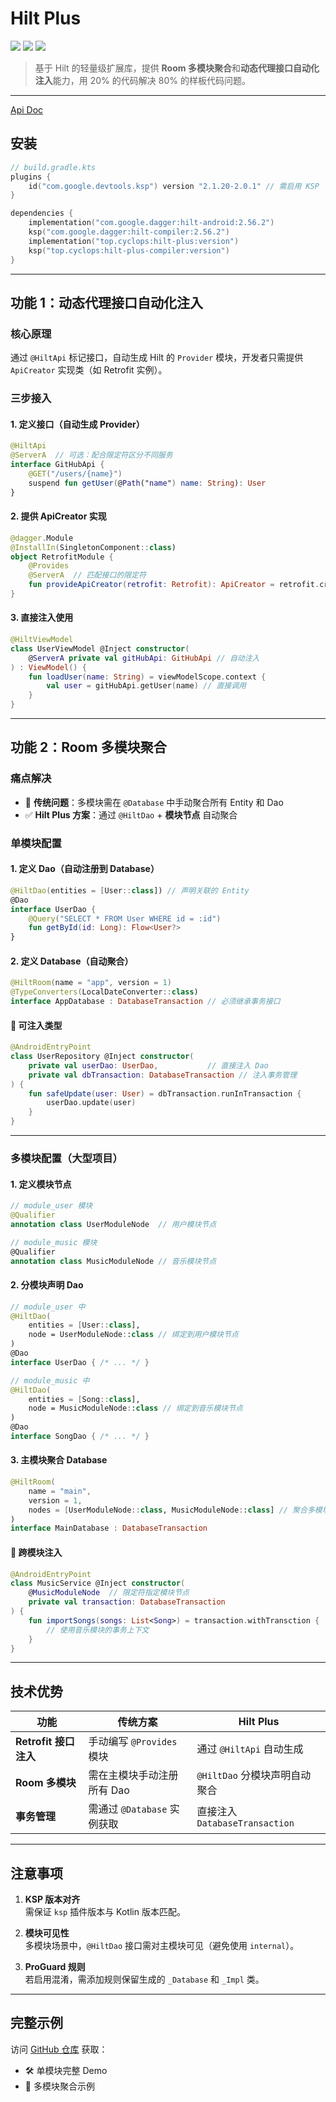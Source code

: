 # Hilt Plus
[![](https://img.shields.io/badge/ksp-2.1.21--2.0.1-important?logo=kotlin)](https://github.com/google/ksp)
[![](https://img.shields.io/badge/hilt-2.56.2-important?logo=android)](https://developer.android.com/training/dependency-injection/hilt-android?hl=zh-cn)
[![](https://img.shields.io/badge/hilt--plus-0.1.4-blueviolet?logo=android)](https://github.com/cyclops-top/hilt-plus)
> 基于 Hilt 的轻量级扩展库，提供 **Room 多模块聚合**和**动态代理接口自动化注入**能力，用 20% 的代码解决 80% 的样板代码问题。

---
[Api Doc](https://hilt-plus.cyclops.top/index.html)
## 安装
```kotlin
// build.gradle.kts
plugins {
    id("com.google.devtools.ksp") version "2.1.20-2.0.1" // 需启用 KSP
}

dependencies {
    implementation("com.google.dagger:hilt-android:2.56.2")
    ksp("com.google.dagger:hilt-compiler:2.56.2")
    implementation("top.cyclops:hilt-plus:version")
    ksp("top.cyclops:hilt-plus-compiler:version")
}
```

---

## 功能 1：动态代理接口自动化注入
### 核心原理
通过 `@HiltApi` 标记接口，自动生成 Hilt 的 `Provider` 模块，开发者只需提供 `ApiCreator` 实现类（如 Retrofit 实例）。

### 三步接入
#### 1. 定义接口（自动生成 Provider）
```kotlin
@HiltApi
@ServerA  // 可选：配合限定符区分不同服务
interface GitHubApi {
    @GET("/users/{name}")
    suspend fun getUser(@Path("name") name: String): User
}
```

#### 2. 提供 ApiCreator 实现
```kotlin
@dagger.Module
@InstallIn(SingletonComponent::class)
object RetrofitModule {
    @Provides
    @ServerA  // 匹配接口的限定符
    fun provideApiCreator(retrofit: Retrofit): ApiCreator = retrofit.create(clazz) 
}
```

#### 3. 直接注入使用
```kotlin
@HiltViewModel
class UserViewModel @Inject constructor(
    @ServerA private val gitHubApi: GitHubApi // 自动注入
) : ViewModel() {
    fun loadUser(name: String) = viewModelScope.context {
        val user = gitHubApi.getUser(name) // 直接调用
    }
}
```

---

## 功能 2：Room 多模块聚合
### 痛点解决
- 🚫 **传统问题**：多模块需在 `@Database` 中手动聚合所有 Entity 和 Dao
- ✅ **Hilt Plus 方案**：通过 `@HiltDao` + **模块节点** 自动聚合

### 单模块配置
#### 1. 定义 Dao（自动注册到 Database）
```kotlin
@HiltDao(entities = [User::class]) // 声明关联的 Entity
@Dao
interface UserDao {
    @Query("SELECT * FROM User WHERE id = :id")
    fun getById(id: Long): Flow<User?>
}
```

#### 2. 定义 Database（自动聚合）
```kotlin
@HiltRoom(name = "app", version = 1)
@TypeConverters(LocalDateConverter::class)
interface AppDatabase : DatabaseTransaction // 必须继承事务接口
```

#### 🔑 可注入类型
```kotlin
@AndroidEntryPoint
class UserRepository @Inject constructor(
    private val userDao: UserDao,           // 直接注入 Dao
    private val dbTransaction: DatabaseTransaction // 注入事务管理
) {
    fun safeUpdate(user: User) = dbTransaction.runInTransaction {
        userDao.update(user)
    }
}
```

---

### 多模块配置（大型项目）
#### 1. 定义模块节点
```kotlin
// module_user 模块
@Qualifier
annotation class UserModuleNode  // 用户模块节点

// module_music 模块
@Qualifier
annotation class MusicModuleNode // 音乐模块节点
```

#### 2. 分模块声明 Dao
```kotlin
// module_user 中
@HiltDao(
    entities = [User::class], 
    node = UserModuleNode::class // 绑定到用户模块节点
)
@Dao
interface UserDao { /* ... */ }

// module_music 中
@HiltDao(
    entities = [Song::class], 
    node = MusicModuleNode::class // 绑定到音乐模块节点
)
@Dao
interface SongDao { /* ... */ }
```

#### 3. 主模块聚合 Database
```kotlin
@HiltRoom(
    name = "main",
    version = 1,
    nodes = [UserModuleNode::class, MusicModuleNode::class] // 聚合多模块
)
interface MainDatabase : DatabaseTransaction
```

#### 🔑 跨模块注入
```kotlin
@AndroidEntryPoint
class MusicService @Inject constructor(
    @MusicModuleNode  // 限定符指定模块节点
    private val transaction: DatabaseTransaction
) {
    fun importSongs(songs: List<Song>) = transaction.withTransction {
        // 使用音乐模块的事务上下文
    }
}
```

---

## 技术优势
| 功能                | 传统方案                          | Hilt Plus                     |
|---------------------|-----------------------------------|-------------------------------|
| **Retrofit 接口注入** | 手动编写 `@Provides` 模块          | 通过 `@HiltApi` 自动生成       |
| **Room 多模块**      | 需在主模块手动注册所有 Dao         | `@HiltDao` 分模块声明自动聚合  |
| **事务管理**         | 需通过 `@Database` 实例获取         | 直接注入 `DatabaseTransaction` |

---

## 注意事项
1. **KSP 版本对齐**  
   需保证 `ksp` 插件版本与 Kotlin 版本匹配。

2. **模块可见性**  
   多模块场景中，`@HiltDao` 接口需对主模块可见（避免使用 `internal`）。

3. **ProGuard 规则**  
   若启用混淆，需添加规则保留生成的 `_Database` 和 `_Impl` 类。

---

## 完整示例
访问 [GitHub 仓库](https://github.com/cyclops-top/hilt-plus) 获取：
- 🛠️ 单模块完整 Demo
- 🧩 多模块聚合示例